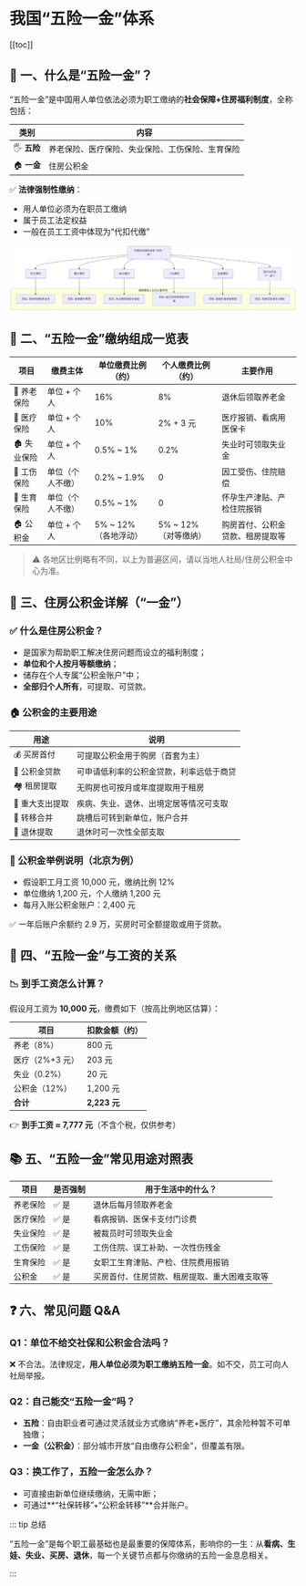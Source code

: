 # 我国“五险一金”体系

[[toc]]

## 🧭 一、什么是“五险一金”？

“五险一金”是中国用人单位依法必须为职工缴纳的**社会保障+住房福利制度**，全称包括：

| 类别        | 内容                                             |
| ----------- | ------------------------------------------------ |
| 🖐 **五险** | 养老保险、医疗保险、失业保险、工伤保险、生育保险 |
| 🏠 **一金** | 住房公积金                                       |

✅ **法律强制性缴纳**：

- 用人单位必须为在职员工缴纳
- 属于员工法定权益
- 一般在员工工资中体现为“代扣代缴”

![](./images/social-1.png)

## 🧩 二、“五险一金”缴纳组成一览表

| **项目**    | **缴费主体**     | **单位缴费比例（约）** | **个人缴费比例（约）** | **主要作用**                     |
| ----------- | ---------------- | ---------------------- | ---------------------- | -------------------------------- |
| 🧓 养老保险 | 单位 + 个人      | 16%                    | 8%                     | 退休后领取养老金                 |
| 🏥 医疗保险 | 单位 + 个人      | 10%                    | 2% + 3 元              | 医疗报销、看病用医保卡           |
| 🏚 失业保险  | 单位 + 个人      | 0.5% \~ 1%             | 0.2%                   | 失业时可领取失业金               |
| 💼 工伤保险 | 单位（个人不缴） | 0.2% \~ 1.9%           | 0                      | 因工受伤、住院赔偿               |
| 🤰 生育保险 | 单位（个人不缴） | 0.5% \~ 1%             | 0                      | 怀孕生产津贴、产检住院报销       |
| 🏠 公积金   | 单位 + 个人      | 5% \~ 12%（各地浮动）  | 5% \~ 12%（对等缴纳）  | 购房首付、公积金贷款、租房提取等 |

> ⚠️ 各地区比例略有不同，以上为普遍区间，请以当地人社局/住房公积金中心为准。

## 🧾 三、住房公积金详解（“一金”）

### ✅ 什么是住房公积金？

- 是国家为帮助职工解决住房问题而设立的福利制度；
- **单位和个人按月等额缴纳**；
- 储存在个人专属“公积金账户”中；
- **全部归个人所有**，可提取、可贷款。

### 🏠 公积金的主要用途

| 用途            | 说明                                     |
| --------------- | ---------------------------------------- |
| 💰 买房首付     | 可提取公积金用于购房（首套为主）         |
| 🏦 公积金贷款   | 可申请低利率的公积金贷款，利率远低于商贷 |
| 🏘️ 租房提取     | 无购房也可按月或年度提取用于租房         |
| 🧾 重大支出提取 | 疾病、失业、退休、出境定居等情况可支取   |
| 👥 转移合并     | 跳槽后可转到新单位，账户合并             |
| 🧓 退休提取     | 退休时可一次性全部支取                   |

### 💼 公积金举例说明（北京为例）

- 假设职工月工资 10,000 元，缴纳比例 12%
- 单位缴纳 1,200 元，个人缴纳 1,200 元
- 每月入账公积金账户：2,400 元

✅ 一年后账户余额约 2.9 万，买房时可全额提取或用于贷款。

## 🔁 四、“五险一金”与工资的关系

### 📉 到手工资怎么计算？

假设月工资为 **10,000 元**，缴费如下（按高比例地区估算）：

| 项目            | 扣款金额（约） |
| --------------- | -------------- |
| 养老（8%）      | 800 元         |
| 医疗（2%+3 元） | 203 元         |
| 失业（0.2%）    | 20 元          |
| 公积金（12%）   | 1,200 元       |
| **合计**        | **2,223 元**   |

👉 **到手工资 ≈ 7,777 元**（不含个税，仅供参考）

## 📚 五、“五险一金”常见用途对照表

| 项目     | 是否强制 | 用于生活中的什么？                           |
| -------- | -------- | -------------------------------------------- |
| 养老保险 | ✅ 是    | 退休后每月领取养老金                         |
| 医疗保险 | ✅ 是    | 看病报销、医保卡支付门诊费                   |
| 失业保险 | ✅ 是    | 被裁员时可领取失业金                         |
| 工伤保险 | ✅ 是    | 工伤住院、误工补助、一次性伤残金             |
| 生育保险 | ✅ 是    | 女职工生育津贴、产检、住院费用报销           |
| 公积金   | ✅ 是    | 买房首付、住房贷款、租房提取、重大困难支取等 |

## ❓ 六、常见问题 Q\&A

### Q1：单位不给交社保和公积金合法吗？

❌ 不合法。法律规定，**用人单位必须为职工缴纳五险一金**。如不交，员工可向人社局举报。

### Q2：自己能交“五险一金”吗？

- **五险**：自由职业者可通过灵活就业方式缴纳“养老+医疗”，其余险种暂不可单独缴；
- **一金（公积金）**：部分城市开放“自由缴存公积金”，但覆盖有限。

### Q3：换工作了，五险一金怎么办？

- 可直接由新单位继续缴纳，无需中断；
- 可通过\*\*“社保转移”+“公积金转移”\*\*合并账户。

::: tip 总结

“五险一金”是每个职工最基础也是最重要的保障体系，影响你的一生：从**看病、生娃、失业、买房、退休**，每一个关键节点都与你缴纳的五险一金息息相关。

:::
